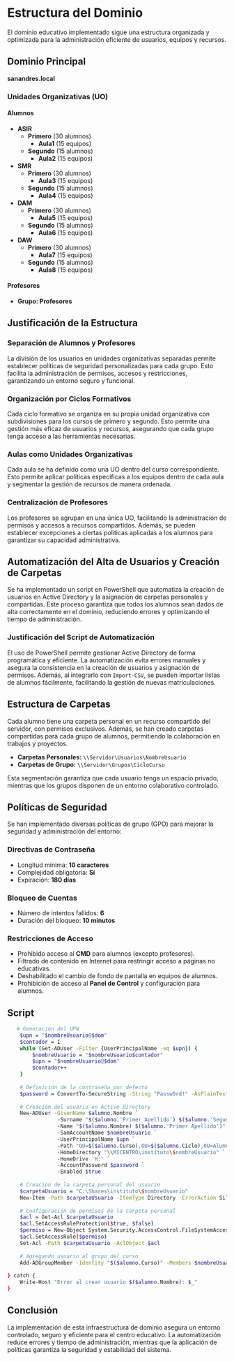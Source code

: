 # Estructura del Dominio

El dominio educativo implementado sigue una estructura organizada y optimizada para la administración eficiente de usuarios, equipos y recursos. 

## Dominio Principal

**sanandres.local**

### Unidades Organizativas (UO)

#### Alumnos
- **ASIR**
  - **Primero** (30 alumnos)
    - **Aula1** (15 equipos)
  - **Segundo** (15 alumnos)
    - **Aula2** (15 equipos)
- **SMR**
  - **Primero** (30 alumnos)
    - **Aula3** (15 equipos)
  - **Segundo** (15 alumnos)
    - **Aula4** (15 equipos)
- **DAM**
  - **Primero** (30 alumnos)
    - **Aula5** (15 equipos)
  - **Segundo** (15 alumnos)
    - **Aula6** (15 equipos)
- **DAW**
  - **Primero** (30 alumnos)
    - **Aula7** (15 equipos)
  - **Segundo** (15 alumnos)
    - **Aula8** (15 equipos)

#### Profesores
- **Grupo: Profesores**

## Justificación de la Estructura

### Separación de Alumnos y Profesores
La división de los usuarios en unidades organizativas separadas permite establecer políticas de seguridad personalizadas para cada grupo. Esto facilita la administración de permisos, accesos y restricciones, garantizando un entorno seguro y funcional.

### Organización por Ciclos Formativos
Cada ciclo formativo se organiza en su propia unidad organizativa con subdivisiones para los cursos de primero y segundo. Esto permite una gestión más eficaz de usuarios y recursos, asegurando que cada grupo tenga acceso a las herramientas necesarias.

### Aulas como Unidades Organizativas
Cada aula se ha definido como una UO dentro del curso correspondiente. Esto permite aplicar políticas específicas a los equipos dentro de cada aula y segmentar la gestión de recursos de manera ordenada.

### Centralización de Profesores
Los profesores se agrupan en una única UO, facilitando la administración de permisos y accesos a recursos compartidos. Además, se pueden establecer excepciones a ciertas políticas aplicadas a los alumnos para garantizar su capacidad administrativa.

## Automatización del Alta de Usuarios y Creación de Carpetas
Se ha implementado un script en PowerShell que automatiza la creación de usuarios en Active Directory y la asignación de carpetas personales y compartidas. Este proceso garantiza que todos los alumnos sean dados de alta correctamente en el dominio, reduciendo errores y optimizando el tiempo de administración.

### Justificación del Script de Automatización
El uso de PowerShell permite gestionar Active Directory de forma programática y eficiente. La automatización evita errores manuales y asegura la consistencia en la creación de usuarios y asignación de permisos. Además, al integrarlo con `Import-CSV`, se pueden importar listas de alumnos fácilmente, facilitando la gestión de nuevas matriculaciones.

## Estructura de Carpetas

Cada alumno tiene una carpeta personal en un recurso compartido del servidor, con permisos exclusivos. Además, se han creado carpetas compartidas para cada grupo de alumnos, permitiendo la colaboración en trabajos y proyectos.

- **Carpetas Personales:** `\\Servidor\Usuarios\NombreUsuario`
- **Carpetas de Grupo:** `\\Servidor\Grupos\CicloCurso`

Esta segmentación garantiza que cada usuario tenga un espacio privado, mientras que los grupos disponen de un entorno colaborativo controlado.

## Políticas de Seguridad
Se han implementado diversas políticas de grupo (GPO) para mejorar la seguridad y administración del entorno:

### Directivas de Contraseña
- Longitud mínima: **10 caracteres**
- Complejidad obligatoria: **Sí**
- Expiración: **180 días**

### Bloqueo de Cuentas
- Número de intentos fallidos: **6**
- Duración del bloqueo: **10 minutos**

### Restricciones de Acceso
- Prohibido acceso al **CMD** para alumnos (excepto profesores).
- Filtrado de contenido en Internet para restringir acceso a páginas no educativas.
- Deshabilitado el cambio de fondo de pantalla en equipos de alumnos.
- Prohibición de acceso al **Panel de Control** y configuración para alumnos.

## Script
```bash
   # Generación del UPN
    $upn = "$nombreUsuario@$dom"
    $contador = 1
    while (Get-ADUser -Filter {UserPrincipalName -eq $upn}) {
        $nombreUsuario = "$nombreUsuario$contador"
        $upn = "$nombreUsuario@$dom"
        $contador++
    }
    
    # Definición de la contraseña por defecto
    $password = ConvertTo-SecureString -String "Passw0rd!" -AsPlainText -Force
    
    # Creación del usuario en Active Directory
    New-ADUser -GivenName $alumno.Nombre `
                -Surname "$($alumno.'Primer Apellido') $($alumno.'Segundo Apellido')" `
                -Name "$($alumno.Nombre) $($alumno.'Primer Apellido')" `
                -SamAccountName $nombreUsuario `
                -UserPrincipalName $upn `
                -Path "OU=$($alumno.Curso),OU=$($alumno.Ciclo),OU=Alumnos,DC=micentro,DC=local" `
                -HomeDirectory "\\MICENTRO\instituto\$nombreUsuario" `
                -HomeDrive 'H:' `
                -AccountPassword $password `
                -Enabled $true
    
    # Creación de la carpeta personal del usuario
    $carpetaUsuario = "C:\Shares\instituto\$nombreUsuario"
    New-Item -Path $carpetaUsuario -ItemType Directory -ErrorAction SilentlyContinue
    
    # Configuración de permisos de la carpeta personal
    $acl = Get-Acl $carpetaUsuario
    $acl.SetAccessRuleProtection($true, $false)
    $permiso = New-Object System.Security.AccessControl.FileSystemAccessRule("$nombreUsuario", "FullControl", "ContainerInherit,ObjectInherit", "None", "Allow")
    $acl.SetAccessRule($permiso)
    Set-Acl -Path $carpetaUsuario -AclObject $acl
    
    # Agregando usuario al grupo del curso
    Add-ADGroupMember -Identity "$($alumno.Curso)" -Members $nombreUsuario
    
} catch {
    Write-Host "Error al crear usuario $($alumno.Nombre): $_"
}
```

## Conclusión
La implementación de esta infraestructura de dominio asegura un entorno controlado, seguro y eficiente para el centro educativo. La automatización reduce errores y tiempo de administración, mientras que la aplicación de políticas garantiza la seguridad y estabilidad del sistema.